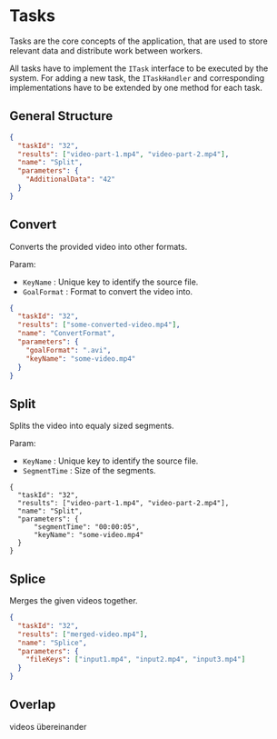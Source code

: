 # Tasks
Tasks are the core concepts of the application, that are used 
to store relevant data and distribute work between workers.

All tasks have to implement the `ITask` interface to be executed by the system.
For adding a new task, the `ITaskHandler` and corresponding implementations
have to be extended by one method for each task.

## General Structure
```json
{
  "taskId": "32",
  "results": ["video-part-1.mp4", "video-part-2.mp4"],
  "name": "Split",
  "parameters": {
    "AdditionalData": "42"
  }
}
```

<!---
## Analyse
video analysieren und render path gengerieren.
--->
## Convert
Converts the provided video into other formats.

Param: 
- `KeyName` : Unique key to identify the source file.
- `GoalFormat` : Format to convert the video into.

```json
{
  "taskId": "32",
  "results": ["some-converted-video.mp4"],
  "name": "ConvertFormat",
  "parameters": {
    "goalFormat": ".avi",
    "keyName": "some-video.mp4"
  }
}
```

## Split
Splits the video into equaly sized segments.

Param: 
- `KeyName` : Unique key to identify the source file.
- `SegmentTime` : Size of the segments.

```json+
{
  "taskId": "32",
  "results": ["video-part-1.mp4", "video-part-2.mp4"],
  "name": "Split",
  "parameters": {
      "segmentTime": "00:00:05",
      "keyName": "some-video.mp4"
  }
}
```
<!---
video aufteilen an 1s 3s 4s 

c# native ffmpeg 
cli
ffmpeg -ss 3.3 -t 6 -c copy -i file 
--->
## Splice
Merges the given videos together.
```json
{
  "taskId": "32",
  "results": ["merged-video.mp4"],
  "name": "Splice",
  "parameters": {
    "fileKeys": ["input1.mp4", "input2.mp4", "input3.mp4"]
  }
}
```

<!---
ffmpeg -i "concat:input1.mp4|input2.mp4|input3.mp4|input4.mp4" -c copy output10.mp4
--->

## Overlap
videos übereinander
